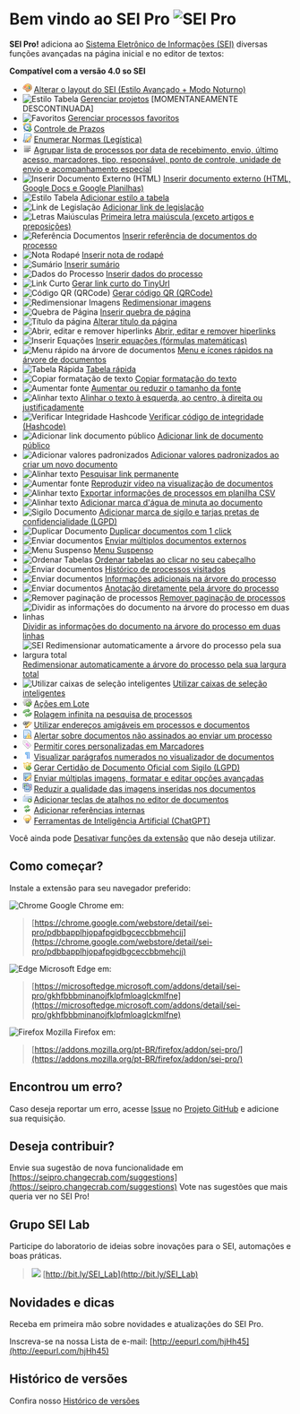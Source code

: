 # Bem vindo ao SEI Pro ![SEI Pro](/img/icon-32.png)

**SEI Pro!** adiciona ao [Sistema Eletrônico de Informações (SEI)](https://softwarepublico.gov.br/social/sei) diversas funções avançadas na página inicial e no editor de textos:

**Compatível com a versão 4.0 so SEI**

- ![Estilo Avançado](/img/icon-estiloavancado.png) [Alterar o layout do SEI (Estilo Avançado + Modo Noturno)](./pages/ESTILOAVANCADO.md)
- ![Estilo Tabela](/img/icon-projetos.png) [Gerenciar projetos](./pages/PROJETOS.md) [MOMENTANEAMENTE DESCONTINUADA]
- ![Favoritos](/img/icon-favoritos.png) [Gerenciar processos favoritos](./pages/FAVORITOS.md)
- ![Gerenciar Prazos](/img/icon-controleprazo.png) [Controle de Prazos](./pages/PRAZOS.md)
- ![Enumerar Normas (Legística)](/img/icon-legistica.png) [Enumerar Normas (Legística)](./pages/LEGISTICA.md)
- ![Agrupar lista](/img/icon-agruparlista.png) [Agrupar  lista de processos por data de recebimento, envio, último acesso, marcadores, tipo, responsável, ponto de controle, unidade de envio e acompanhamento especial](./pages/AGRUPAR.md)
- ![Inserir Documento Externo (HTML)](/img/icon-inserirhtml.png) [Inserir documento externo (HTML, Google Docs e Google Planilhas)](./pages/INSERIRDOC.md)
- ![Estilo Tabela](/img/icon-estilotabela.png) [Adicionar estilo a tabela](./pages/ESTILOTABELA.md)
- ![Link de Legislação](/img/icon-linklegis.png) [Adicionar link de legislação](./pages/LINKLEGIS.md)
- ![Letras Maiúsculas](/img/icon-letramaiusc.png) [Primeira letra maiúscula (exceto artigos e preposições)](./pages/LETRAMAIUSC.md)
- ![Referência Documentos](/img/icon-refdocumentos.png) [Inserir referência de documentos do processo](./pages/REFDOCUMENTOS.md)
- ![Nota Rodapé](/img/icon-notarodape.png) [Inserir nota de rodapé](./pages/NOTARODAPE.md)
- ![Sumário](/img/icon-sumario.png) [Inserir sumário](./pages/SUMARIO.md)
- ![Dados do Processo](/img/icon-dadosprocesso.png) [Inserir dados do processo](./pages/DADOSPROCESSO.md)
- ![Link Curto](/img/icon-linkcurto.png) [Gerar link curto do TinyUrl](./pages/LINKCURTO.md)
- ![Código QR (QRCode)](/img/icon-qrcode.png) [Gerar código QR (QRCode)](./pages/QRCODE.md)
- ![Redimensionar Imagens](/img/icon-redimensionaimg.png) [Redimensionar imagens](./pages/REDIMENSIONAIMG.md)
- ![Quebra de Página](/img/icon-quebrapagina.png) [Inserir quebra de página](./pages/QUEBRAPAGINA.md)
- ![Título da página](/img/icon-titulopagina.png) [Alterar título da página](./pages/TITULOPAGINA.md)
- ![Abrir, editar e remover hiperlinks](/img/icon-abrirlink.png) [Abrir, editar e remover hiperlinks](./pages/ABRIRLINKS.md)
- ![Inserir Equações](/img/icon-equacoes.png) [Inserir equações (fórmulas matemáticas)](./pages/EQUACOES.md)
- ![Menu rápido na árvore de documentos](/img/icon-menurapido.png) [Menu e ícones rápidos na árvore de documentos](./pages/MENURAPIDO.md)
- ![Tabela Rápida](/img/icon-tabelarapida.png) [Tabela rápida](./pages/TABELARAPIDA.md)
- ![Copiar formatação de texto](/img/icon-copiarformatacao.png) [Copiar formatação do texto](./pages/COPIARFORMATACAO.md)
- ![Aumentar fonte](/img/icon-aumentarfonte.png) [Aumentar ou reduzir o tamanho da fonte](./pages/AUMENTARFONTE.md)
- ![Alinhar texto](/img/icon-alinhartexto.png) [Alinhar o texto à esquerda, ao centro, à direita ou justificadamente](./pages/ALINHARTEXTO.md)
- ![Verificar Integridade Hashcode](/img/icon-hashcode.png) [Verificar código de integridade (Hashcode)](./pages/HASHCODE.md)
- ![Adicionar link documento público](/img/icon-docpublico.png) [Adicionar link de documento público](./pages/DOCPUBLICO.md)
- ![Adicionar valores padronizados](/img/icon-valdefault.png) [Adicionar valores padronizados ao criar um novo documento](./pages/VALDEFAULT.md)
- ![Alinhar texto](/img/icon-linkpermanente.png) [Pesquisar link permanente](./pages/LINKPERMANENTE.md)
- ![Aumentar fonte](/img/icon-playvideo.png) [Reproduzir vídeo na visualização de documentos](./pages/PLAYVIDEO.md)
- ![Alinhar texto](/img/icon-listaprocessos.png) [Exportar informações de processos em planilha CSV](./pages/LISTAPROCESSOS.md)
- ![Alinhar texto](/img/icon-marcaminuta.png) [Adicionar marca d'água de minuta ao documento](./pages/MARCAMINUTA.md)
- ![Sigilo Documento](/img/icon-sigilodoc.png) [Adicionar marca de sigilo e tarjas pretas de confidencialidade (LGPD)](./pages/SIGILODOC.md)
- ![Duplicar Documento](/img/icon-duplicardoc.png) [Duplicar documentos com 1 click](./pages/DUPLICARDOC.md)
- ![Enviar documentos](/img/icon-uploaddocs.png) [Enviar múltiplos documentos externos](./pages/UPLOADDOCS.md)
- ![Menu Suspenso](/img/icon-menususpenso.png) [Menu Suspenso](./pages/MENUSUSPENSO.md)
- ![Ordenar Tabelas](/img/icon-ordernartabela.png) [Ordenar tabelas ao clicar no seu cabeçalho](./pages/ORDENARTABELA.md)
- ![Enviar documentos](/img/icon-historicoproc.png) [Histórico de processos visitados](./pages/HISTORICOPROC.md)
- ![Enviar documentos](/img/icon-infoarvore.png) [Informações adicionais na árvore do processo](./pages/INFOARVORE.md)
- ![Enviar documentos](/img/icon-notaarvore.png) [Anotação diretamente pela árvore do processo](./pages/NOTAARVORE.md)
- ![Remover paginação de processos](/img/icon-removerpaginacao.png) [Remover paginação de processos](./pages/REMOVEPAGINACAO.md)
- ![Dividir as informações do documento na árvore do processo em duas linhas](/img/icon-dividirinformacoes.png) [Dividir as informações do documento na árvore do processo em duas linhas](./pages/DIVIDIRLINHASARVORE.md)
- ![SEI Redimensionar automaticamente a árvore do processo pela sua largura total](/img/icon-resizearvore.png) [Redimensionar automaticamente a árvore do processo pela sua largura total](./pages/RESIZEARVORE.md)
- ![Utilizar caixas de seleção inteligentes](/img/icon-cursor.png) [Utilizar caixas de seleção inteligentes](./pages/SUBSTITUIRSELECAO.md)
- ![Ações em Lote](/img/icon-acoeslote.png) [Ações em Lote](./pages/ACOESEMLOTE.md)
- ![Rolagem Infinita](/img/icon-rolageminfinita.png) [Rolagem infinita na pesquisa de processos](./pages/ROLAGEMINFINITA.md)
- ![URL Amigável](/img/icon-urlamigavel.png) [Utilizar endereços amigáveis em processos e documentos](./pages/URLAMIGAVEL.md)
- ![Documentos não assinados](/img/icon-docsnaoassinados.png) [Alertar sobre documentos não assinados ao enviar um processo](./pages/DOCSNAOASSINADOS.md)
- ![Cores marcadores](/img/icon-coresmarcadores.png) [Permitir cores personalizadas em Marcadores](./pages/CORESMARCADORES.md)
- ![Parágrafos Numerados](/img/icon-paragrafosnumerados.png) [Visualizar parágrafos numerados no visualizador de documentos](./pages/PARAGRAFOSNUMERADOS.md)
- ![Certidão Sigilo](/img/icon-certidaosigilo.png) [Gerar Certidão de Documento Oficial com Sigilo (LGPD)](./pages/CERTIDAOSIGILO.md)
- ![Editar Imagens](/img/icon-editarimagens.png) [Enviar múltiplas imagens, formatar e editar opções avançadas](./pages/EDITARIMAGENS.md)
- ![Qualidade Imagens](/img/icon-qualidadeimagens.png) [Reduzir a qualidade das imagens inseridas nos documentos](./pages/QUALIDADEIMAGENS.md)
- ![Teclas Atalho](/img/icon-teclasatalho.png) [Adicionar teclas de atalhos no editor de documentos](./pages/TECLASATALHO.md)
- ![Referencia Interna](/img/icon-referenciainterna.png) [Adicionar referências internas](./pages/REFERENCIAINTERNA.md)
- ![Ferramentas IA](/img/icon-ferramentasia.png) [Ferramentas de Inteligência Artificial (ChatGPT)](./pages/FERRAMENTASIA.md)


Você ainda pode [Desativar funções da extensão](./pages/DESATIVARFUNCOES.md) que não deseja utilizar.


## Como começar?

Instale a extensão para seu navegador preferido:

<img src="https://edent.github.io/SuperTinyIcons/images/svg/chrome.svg" width="24" title="Chrome"> Google Chrome em:

> [https://chrome.google.com/webstore/detail/sei-pro/pdbbapplhjopafpgidbgceccbbmehcjj](https://chrome.google.com/webstore/detail/sei-pro/pdbbapplhjopafpgidbgceccbbmehcjj)

<img src="https://edent.github.io/SuperTinyIcons/images/svg/edge.svg" width="24" title="Edge"> Microsoft Edge em:

> [https://microsoftedge.microsoft.com/addons/detail/sei-pro/gkhfbbbminanojfklpfmloaglckmlfne](https://microsoftedge.microsoft.com/addons/detail/sei-pro/gkhfbbbminanojfklpfmloaglckmlfne)

<img src="https://edent.github.io/SuperTinyIcons/images/svg/firefox.svg" width="24" title="Firefox"> Mozilla Firefox em:

> [https://addons.mozilla.org/pt-BR/firefox/addon/sei-pro/](https://addons.mozilla.org/pt-BR/firefox/addon/sei-pro/)


## Encontrou um erro?

Caso deseja reportar um erro, acesse [Issue](https://github.com/pedrohsoaresadv/sei-pro/issues) no [Projeto GitHub](https://github.com/pedrohsoaresadv/sei-pro/) e adicione sua requisição.

## Deseja contribuir?

Envie sua sugestão de nova funcionalidade em [https://seipro.changecrab.com/suggestions](https://seipro.changecrab.com/suggestions)
Vote nas sugestões que mais queria ver no SEI Pro!

## Grupo SEI Lab

Participe do laboratorio de ideias sobre inovações para o SEI, automações e boas práticas.

> <img src="https://github.com/pedrohsoaresadv/sei-pro/raw/master/img/whatsapp.png" data-canonical-src="https://github.com/pedrohsoaresadv/sei-pro/raw/master/img/whatsapp.png" width="16"/> [http://bit.ly/SEI_Lab](http://bit.ly/SEI_Lab)


## Novidades e dicas

Receba em primeira mão sobre novidades e atualizações do SEI Pro. 

Inscreva-se na nossa Lista de e-mail: [http://eepurl.com/hjHh45](http://eepurl.com/hjHh45)

## Histórico de versões

Confira nosso [Histórico de versões](./pages/HISTORICO.md)



